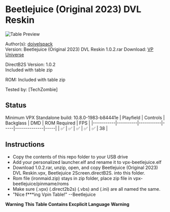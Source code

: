 # Beetlejuice (Original 2023) DVL Reskin

![Table Preview](https://vpuniverse.com/screenshots/monthly_2023_11/BeetlejuiceDT.png.a0b5e5a6fa02405ba7fbfdf08a1acc58.png)

Author(s): [doivelspack](https://vpuniverse.com/profile/9648-doivelspack/)  
Version: Beetlejuice (Original 2023) DVL Reskin 1.0.2.rar
Download: [VP Universe](https://vpuniverse.com/files/file/16562-beetlejuice-original-2023-dvl-reskin/)

DirectB2S
Version: 1.0.2  
Included with table zip

ROM:
Included with table zip 

Tested by:
[TechZombie]

## Status 

Minimum VPX Standalone build: 10.8.0-1983-b84441e
| Playfield | Controls | Backglass | DMD | ROM Required | FPS | 
|-----------|----------|-----------|-----|--------------|-----|
| :white_check_mark: | :white_check_mark: | :white_check_mark: | :white_check_mark: | :white_check_mark: | 38 |

## Instructions

- Copy the contents of this repo folder to your USB drive
- Add your personalized launcher.elf and rename it to vpx-beetlejuice.elf
- Download 1.0.2.rar, unzip, open, and copy Beetlejuice (Original 2023) DVL Reskin.vpx, Beetlejuice 2Screen.directB2S. into this folder.
- Rom file (ironmaid.zip) stays in zip folder, place zip file in vpx-beetlejuice/pinmame/roms
- Make sure (.vpx) (.direct2b2s) (.vbs) and (.ini) are all named the same. 
- "Nice f***ing Vpin Table!" --Beetlejuice

**Warning**   **This Table Contains Excplicit Language**   **Warning**